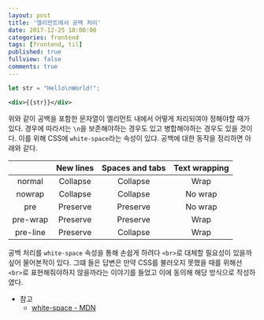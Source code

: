 ```yaml
---
layout: post
title: '엘리먼트에서 공백 처리'
date: 2017-12-25 18:00:00
categories: frontend
tags: [frontend, til]
published: true
fullview: false
comments: true
---
```


```javascript
let str = "Hello\nWorld!";
```

```xml
<div>{{str}}</div>
```

위와 같이 공백을 포함한 문자열이 엘리먼트 내에서 어떻게 처리되여야 정해야할 때가 있다. 경우에 따라서는 `\n`을 보존해야하는 경우도 있고 병합해야하는 경우도 있을 것이다. 이를 위해 CSS에 `white-space`라는 속성이 있댜. 공백에 대한 동작을 정리하면 아래와 같다.

|  | New lines | Spaces and tabs | Text wrapping |
| :-: | :-: | :-: | :-: |
| normal | Collapse | Collapse | Wrap |
| nowrap | Collapse | Collapse | No wrap |
| pre | Preserve | Preserve | No wrap |
| pre-wrap | Preserve | Preserve | Wrap |
| pre-line | Preserve | Collapse | Wrap |

공백 처리를 `white-space` 속성을 통해 손쉽게 하려다 `<br>`로 대체할 필요성이 있을까 싶어 물어본적이 있다. 그떄 들은 답변은 만약 CSS를 불러오지 못했을 때를 위해선 `<br>`로 표현해줘야하지 않을까라는 이야기를 들었고 이에 동의해 해당 방식으로 작성하였다.

* 참고
  * [white-space - MDN](https://developer.mozilla.org/ko/docs/Web/CSS/white-space)